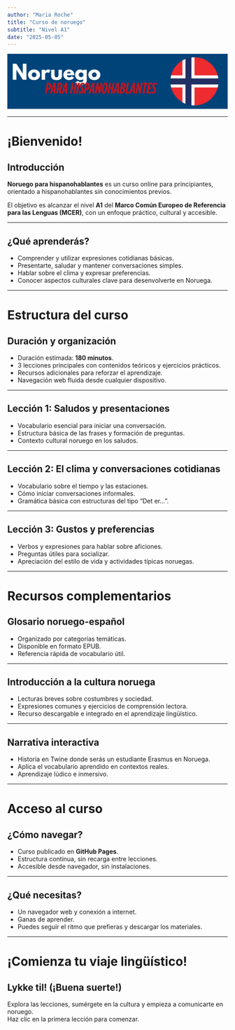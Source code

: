 ```yaml
---
author: "Maria Roche"
title: "Curso de noruego"
subtitle: "Nivel A1"
date: "2025-05-05"
---
```


<img src="images/curso-noruego.png" class="imagen-portada" />

---

# ¡Bienvenido!

## Introducción

**Noruego para hispanohablantes** es un curso online para principiantes, orientado a hispanohablantes sin conocimientos previos.

El objetivo es alcanzar el nivel **A1** del **Marco Común Europeo de Referencia para las Lenguas (MCER)**, con un enfoque práctico, cultural y accesible.

---

## ¿Qué aprenderás?

- Comprender y utilizar expresiones cotidianas básicas.
- Presentarte, saludar y mantener conversaciones simples.
- Hablar sobre el clima y expresar preferencias.
- Conocer aspectos culturales clave para desenvolverte en Noruega.

---

# Estructura del curso

## Duración y organización

- Duración estimada: **180 minutos**.
- 3 lecciones principales con contenidos teóricos y ejercicios prácticos.
- Recursos adicionales para reforzar el aprendizaje.
- Navegación web fluida desde cualquier dispositivo.

---

## Lección 1: Saludos y presentaciones

- Vocabulario esencial para iniciar una conversación.
- Estructura básica de las frases y formación de preguntas.
- Contexto cultural noruego en los saludos.

---

## Lección 2: El clima y conversaciones cotidianas

- Vocabulario sobre el tiempo y las estaciones.
- Cómo iniciar conversaciones informales.
- Gramática básica con estructuras del tipo “Det er...”.

---

## Lección 3: Gustos y preferencias

- Verbos y expresiones para hablar sobre aficiones.
- Preguntas útiles para socializar.
- Apreciación del estilo de vida y actividades típicas noruegas.

---

# Recursos complementarios

## Glosario noruego-español

- Organizado por categorías temáticas.
- Disponible en formato EPUB.
- Referencia rápida de vocabulario útil.

---

## Introducción a la cultura noruega

- Lecturas breves sobre costumbres y sociedad.
- Expresiones comunes y ejercicios de comprensión lectora.
- Recurso descargable e integrado en el aprendizaje lingüístico.

---

## Narrativa interactiva

- Historia en Twine donde serás un estudiante Erasmus en Noruega.
- Aplica el vocabulario aprendido en contextos reales.
- Aprendizaje lúdico e inmersivo.

---

# Acceso al curso

## ¿Cómo navegar?

- Curso publicado en **GitHub Pages**.
- Estructura continua, sin recarga entre lecciones.
- Accesible desde navegador, sin instalaciones.

---

## ¿Qué necesitas?

- Un navegador web y conexión a internet.
- Ganas de aprender.
- Puedes seguir el ritmo que prefieras y descargar los materiales.
  
---

# ¡Comienza tu viaje lingüístico!

## Lykke til! (¡Buena suerte!)

Explora las lecciones, sumérgete en la cultura y empieza a comunicarte en noruego.  
Haz clic en la primera lección para comenzar.
